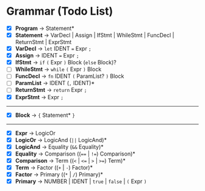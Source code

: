 # Grammar (Todo List)

- [X] **Program** → Statement*
- [X] **Statement** → VarDecl | Assign | IfStmt | WhileStmt | FuncDecl | ReturnStmt | ExprStmt
- [X] **VarDecl** → `let` IDENT `=` Expr `;`
- [X] **Assign** → IDENT `=` Expr `;`
- [X] **IfStmt** → `if` `(` Expr `)` Block (`else` Block)?
- [ ] **WhileStmt** → `while` `(` Expr `)` Block
- [ ] **FuncDecl** → `fn` IDENT `(` ParamList? `)` Block
- [ ] **ParamList** → IDENT (`,` IDENT)*
- [ ] **ReturnStmt** → `return` Expr `;`
- [X] **ExprStmt** → Expr `;`

---

- [X] **Block** → `{` Statement* `}`

---

- [X] **Expr** → LogicOr
- [X] **LogicOr** → LogicAnd (`||` LogicAnd)*
- [X] **LogicAnd** → Equality (`&&` Equality)*
- [X] **Equality** → Comparison ((`==` | `!=`) Comparison)*
- [X] **Comparison** → Term ((`<` | `<=` | `>` | `>=`) Term)*
- [X] **Term** → Factor ((`+` | `-`) Factor)*
- [X] **Factor** → Primary ((`*` | `/`) Primary)*
- [X] **Primary** → NUMBER | IDENT | `true` | `false` | `(` Expr `)`
